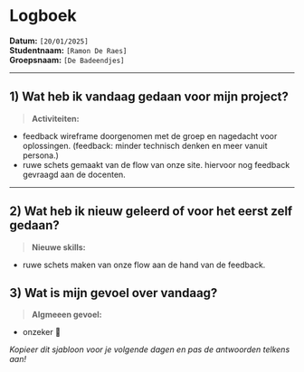 # Logboek

**Datum:** `[20/01/2025]`  
**Studentnaam:** `[Ramon De Raes]`  
**Groepsnaam:** `[De Badeendjes]`

---

## 1) Wat heb ik vandaag gedaan voor mijn project?

> **Activiteiten:**

- feedback wireframe doorgenomen met de groep en nagedacht voor oplossingen. 
  (feedback: minder technisch denken en meer vanuit persona.)
- ruwe schets gemaakt van de flow van onze site. hiervoor nog feedback gevraagd aan de docenten.  

---

## 2) Wat heb ik nieuw geleerd of voor het eerst zelf gedaan?

> **Nieuwe skills:**

- ruwe schets maken van onze flow aan de hand van de feedback.

## 3) Wat is mijn gevoel over vandaag?

> **Algmeeen gevoel:**
- onzeker 🤔

_Kopieer dit sjabloon voor je volgende dagen en pas de antwoorden telkens aan!_
